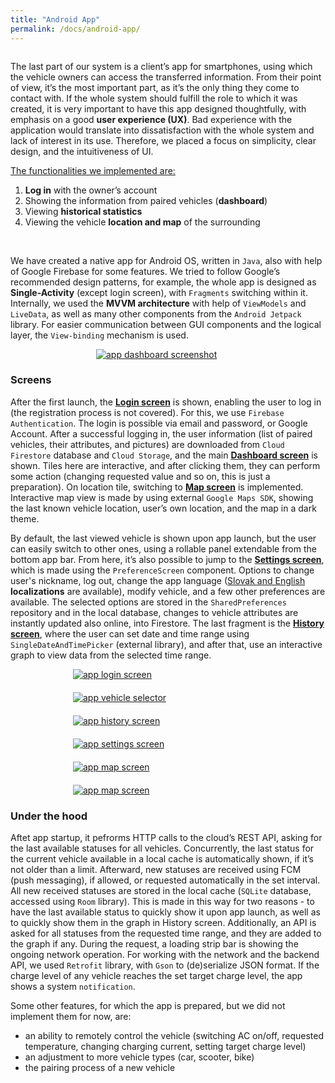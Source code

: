 ```yaml
---
title: "Android App"
permalink: /docs/android-app/
---
```



<div style="display: flex; flex-flow: row wrap; justify-content:center">
	<div style="flex-grow:1; flex-basis:65%;">
		<p>The last part of our system is a client’s app for smartphones, using which the vehicle owners can access the transferred information. From their point of view, it’s the most important part, as it’s the only thing they come to contact with. If the whole system should fulfill the role to which it was created, it is very important to have this app designed thoughtfully, with emphasis on a good <b>user experience (UX)</b>. Bad experience with the application would translate into dissatisfaction with the whole system and lack of interest in its use. Therefore, we placed a focus on simplicity, clear design, and the intuitiveness of UI.</p>
		<u>The functionalities we implemented are:</u>
		<ol>
			<li><b>Log in</b> with the owner’s account</li>
			<li>Showing the information from paired vehicles (<b>dashboard</b>)</li>
			<li>Viewing <b>historical statistics</b></li>
			<li>Viewing the vehicle <b>location and map</b> of the surrounding</li>
		</ol>
		<br>
		<p>We have created a native app for Android OS, written in <code>Java</code>, also with help of Google Firebase for some features. We tried to follow Google’s recommended design patterns, for example, the whole app is designed as <b>Single-Activity</b> (except login screen), with <code>Fragments</code> switching within it. Internally, we used the <b>MVVM architecture</b> with help of <code>ViewModels</code> and <code>LiveData</code>, as well as many other components from the <code>Android Jetpack</code> library. For easier communication between GUI components and the logical layer, the <code>View-binding</code> mechanism is used.</p>
	</div>
	<div style="flex-grow:0; flex-basis:35%; padding-top:0px; padding-left:20px; padding-right:20px; min-width:230px">
		<a href="{{ "/assets/img/docs/app1_full.jpg" | relative_url }}" data-lightbox="app-screens">
    		<img src="{{ "/assets/img/docs/app1.png" | relative_url }}" alt="app dashboard screenshot" style="max-width:100%; ">
		</a>
  </div>
</div>


### Screens
After the first launch, the <b><u>Login screen</u></b> is shown, enabling the user to log in (the registration process is not covered). For this, we use `Firebase Authentication`. The login is possible via email and password, or Google Account. After a successful logging in, the user information (list of paired vehicles, their attributes, and pictures) are downloaded from `Cloud Firestore` database and `Cloud Storage`, and the main <b><u>Dashboard screen</u></b> is shown. Tiles here are interactive, and after clicking them, they can perform some action (changing requested value and so on, this is just a preparation). On location tile, switching to <b><u>Map screen</u></b> is implemented. Interactive map view is made by using external `Google Maps SDK`, showing the last known vehicle location, user’s own location, and the map in a dark theme.  

By default, the last viewed vehicle is shown upon app launch, but the user can easily switch to other ones, using a rollable panel extendable from the bottom app bar. 
From here, it’s also possible to jump to the <b><u>Settings screen</u></b>, which is made using the `PreferenceScreen` component. Options to change user's nickname, log out, change the app language (<u>Slovak and English</u> **localizations** are available), modify vehicle, and a few other preferences are available. The selected options are stored in the `SharedPreferences` repository and in the local database, changes to vehicle attributes are instantly updated also online, into Firestore. The last fragment is the <b><u>History screen</u></b>, where the user can set date and time range using `SingleDateAndTimePicker` (external library), and after that, use an interactive graph to view data from the selected time range.

<div style="display:flex; flex-flow:row wrap; justify-content:center; gap: 20px">
	<div style="flex-basis:19rem">
		<a href="{{ "/assets/img/docs/app2_full.jpg" | relative_url }}" data-lightbox="app-screens">
			<img src="{{ "/assets/img/docs/app2.png" | relative_url }}" alt="app login screen">
		</a>
	</div>
	<div style="flex-basis:19rem">
		<a href="{{ "/assets/img/docs/app3_full.jpg" | relative_url }}" data-lightbox="app-screens">
			<img src="{{ "/assets/img/docs/app3.png" | relative_url }}" alt="app vehicle selector">
		</a>
	</div>
	<div style="flex-basis:19rem">
		<a href="{{ "/assets/img/docs/app4_full.jpg" | relative_url }}" data-lightbox="app-screens">
			<img src="{{ "/assets/img/docs/app4.png" | relative_url }}" alt="app history screen" style="max-width:100%;">
		</a>
	</div>
	<div style="flex-basis:19rem">
		<a href="{{ "/assets/img/docs/app5_full.jpg" | relative_url }}" data-lightbox="app-screens">
			<img src="{{ "/assets/img/docs/app5.png" | relative_url }}" alt="app settings screen">
		</a>
	</div>
	<div style="flex-basis:19rem">
		<a href="{{ "/assets/img/docs/app6_full.jpg" | relative_url }}" data-lightbox="app-screens">
			<img src="{{ "/assets/img/docs/app6.png" | relative_url }}" alt="app map screen">
		</a>
	</div>
	<div style="flex-basis:19rem">
		<a href="{{ "/assets/img/docs/app7_full.jpg" | relative_url }}" data-lightbox="app-screens">
			<img src="{{ "/assets/img/docs/app7.png" | relative_url }}" alt="app map screen">
		</a>
	</div>
</div>

### Under the hood
Aftet app startup, it pefrorms HTTP calls to the cloud’s REST API, asking for the last available statuses for all vehicles. Concurrently, the last status for the current vehicle available in a local cache is automatically shown, if it’s not older than a limit. Afterward, new statuses are received using FCM (push messaging), if allowed, or requested automatically in the set interval. All new received statuses are stored in the local cache (`SQLite` database, accessed using `Room` library). This is made in this way for two reasons - to have the last available status to quickly show it upon app launch, as well as to quickly show them in the graph in History screen. Additionally, an API is asked for all statuses from the requested time range, and they are added to the graph if any. During the request, a loading strip bar is showing the ongoing network operation. For working with the network and the backend API, we used `Retrofit` library, with `Gson` to (de)serialize JSON format.
If the charge level of any vehicle reaches the set target charge level, the app shows a system `notification`.

Some other features, for which the app is prepared, but we did not implement them for now, are:
- an ability to remotely control the vehicle (switching AC on/off, requested temperature, changing charging current, setting target charge level)
- an adjustment to more vehicle types (car, scooter, bike)
- the pairing process of a new vehicle
